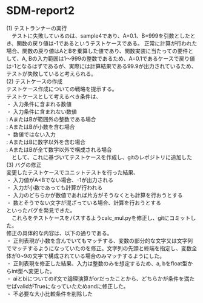 # SDM-report2
(1)	テストランナーの実行  
　テストに失敗しているのは、sample4であり、A=0.1、B=999を引数としたとき、関数の戻り値は-1であるというテストケースである。  正常に計算が行われた場合、関数の戻り値はAとBを乗算した値であり、関数実装に当たっての要件として、A, Bの入力範囲は1～999の整数であるため、A=0.1であるケースで戻り値は-1となるはずであるが、実際には計算結果である99.9が出力されているため、テストが失敗していると考えられる。  
(2)	テストケースの作成  
テストケース作成についての戦略を提示する。  
テストケースとして考えるべき条件は、  
・	入力条件に含まれる数値  
・	入力条件に含まれない数値  
: AまたはBが範囲外の整数である場合  
: AまたはBが小数を含む場合  
・	数値ではない入力  
: AまたはBに数字以外を含む場合  
: AまたはBが全て数字以外で構成される場合  
　として、これに基づいてテストケースを作成し、gitのレポジトリに追加した  
(3)	バグの修正  
変更したテストケースでユニットテストを行った結果、  
・	入力値がA<Bでない場合、-1が出力される  
・	入力が小数であっても計算が行われる  
・	入力のどちらかが数値であれば片方がそうなくとも計算を行おうとする  
・	数とそうでない文字が混ざっている場合、計算を行おうとする  
といったバグを発見できた。  
　これらをテストケースをパスするようcalc_mul.pyを修正し、gitにコミットした。  
修正の具体的な内容は、以下の通りである。  
・	正則表現が小数を含んでいてもマッチする、変数の部分的な文字又は文字列でマッチするようになっていたのを修正。文字列の先頭と終端を指定し、変数全体が0~9の文字で構成されている場合のみマッチするようにした。  
・	正則表現を修正した結果、入力は整数のみを想定するため、a, bをfloat型からint型へ変更した。  
・	aiとbiについてのif文で論理演算がorだったことから、どちらかが条件を満たせばvalidがTrueになっていたためandに修正した。  
・	不必要な大小比較条件を削除した  
